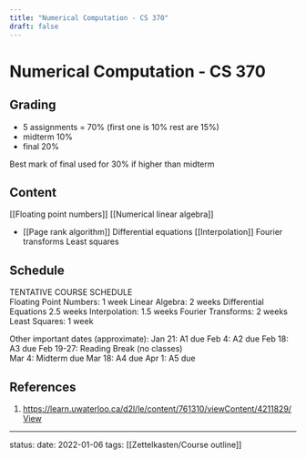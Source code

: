 ```yaml
---
title: "Numerical Computation - CS 370"
draft: false
---
```

# Numerical Computation - CS 370
## Grading
- 5 assignments = 70% (first one is 10% rest are 15%)
- midterm 10%
- final 20%

Best mark of final used for 30% if higher than midterm

## Content
[[Floating point numbers]]
[[Numerical linear algebra]]
- [[Page rank algorithm]]
Differential equations
[[Interpolation]]
Fourier transforms
Least squares

## Schedule
TENTATIVE COURSE SCHEDULE  
Floating Point Numbers: 1 week
Linear Algebra: 2 weeks
Differential Equations 2.5 weeks
Interpolation: 1.5 weeks
Fourier Transforms: 2 weeks
Least Squares: 1 week

Other important dates (approximate):
Jan 21: A1 due
Feb 4: A2 due
Feb 18: A3 due
Feb 19-27: Reading Break (no classes)  
Mar 4: Midterm due
Mar 18: A4 due 
Apr 1: A5 due
## References
1. https://learn.uwaterloo.ca/d2l/le/content/761310/viewContent/4211829/View

---
status: 
date: 2022-01-06
tags: [[Zettelkasten/Course outline]]